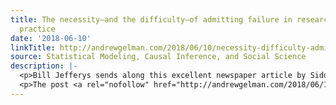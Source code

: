 ```yaml
---
title: The necessity—and the difficulty—of admitting failure in research and clinical
  practice
date: '2018-06-10'
linkTitle: http://andrewgelman.com/2018/06/10/necessity-difficulty-admitting-failure-research-clinical-practice/
source: Statistical Modeling, Causal Inference, and Social Science
description: |-
  <p>Bill Jefferys sends along this excellent newspaper article by Siddhartha Mukherjee, &#8220;A failure to heal,&#8221; about the necessity&#8212;and the difficulty&#8212;of admitting failure in research and clinical practice. Mukherjee writes: What happens when a clinical trial fails? This year, the Food and Drug Administration approved some 40 new medicines to treat human illnesses, including 13 for [&#8230;]</p>
  <p>The post <a rel="nofollow" href="http://andrewgelman.com/2018/06/10/necessity-
---
```

